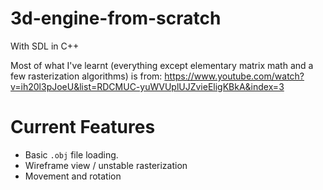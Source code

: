 # 3d-engine-from-scratch
With SDL in C++

Most of what I've learnt (everything except elementary matrix math and a few rasterization algorithms) is from:
https://www.youtube.com/watch?v=ih20l3pJoeU&list=RDCMUC-yuWVUplUJZvieEligKBkA&index=3

# Current Features
- Basic `.obj` file loading.
- Wireframe view / unstable rasterization
- Movement and rotation


